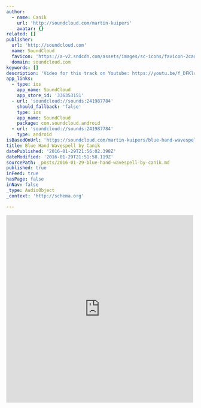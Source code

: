 ```yaml
---
author:
  - name: Canik
    url: 'http://soundcloud.com/martin-kuipers'
    avatar: {}
related: []
publisher:
  url: 'http://soundcloud.com'
  name: SoundCloud
  favicon: 'https://a-v2.sndcdn.com/assets/images/sc-icons/favicon-2cadd14b.ico'
  domain: soundcloud.com
keywords: []
description: 'Video for this track on Youtube: https://youtu.be/f_DFKlrYzwM FB: www.facebook.com/wavetracks Starting the 15th of January and ending 27th of January we are in the energies of the MANIK, Blue Hand Wavespell, coded by Accomplishment, Know, Healing. For every day of the wavespell, a short 5 note melody is calculated with the Synchronotron, as found in the Law of Time.'
app_links:
  - type: ios
    app_name: SoundCloud
    app_store_id: '336353151'
  - url: 'soundcloud://sounds:241987784'
    should_fallback: 'false'
    type: ios
    app_name: SoundCloud
    package: com.soundcloud.android
  - url: 'soundcloud://sounds:241987784'
    type: android
isBasedOnUrl: 'https://soundcloud.com/martin-kuipers/blue-hand-wavespell'
title: Blue Hand Wavespell by Canik
datePublished: '2016-01-29T21:56:02.398Z'
dateModified: '2016-01-29T21:51:58.119Z'
sourcePath: _posts/2016-01-29-blue-hand-wavespell-by-canik.md
published: true
inFeed: true
hasPage: false
inNav: false
_type: AudioObject
_context: 'http://schema.org'

---
```

<iframe src="https://cdn.embedly.com/widgets/media.html?src=https%3A%2F%2Fw.soundcloud.com%2Fplayer%2F%3Fvisual%3Dtrue%26url%3Dhttp%253A%252F%252Fapi.soundcloud.com%252Ftracks%252F241987784%26show_artwork%3Dtrue&amp;url=https%3A%2F%2Fsoundcloud.com%2Fmartin-kuipers%2Fblue-hand-wavespell&amp;image=http%3A%2F%2Fi1.sndcdn.com%2Fartworks-000143153190-lnn5zk-t500x500.jpg&amp;key=b7d04c9b404c499eba89ee7072e1c4f7&amp;type=text%2Fhtml&amp;schema=soundcloud" width="500" height="500" scrolling="no" frameborder="0" allowfullscreen="allowfullscreen" style=""></iframe>